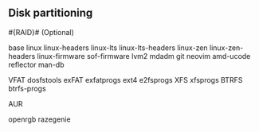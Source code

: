 ## Disk partitioning
#{RAID}# (Optional)







base 
linux linux-headers
linux-lts linux-lts-headers
linux-zen linux-zen-headers
linux-firmware
sof-firmware
lvm2
mdadm
git
neovim
amd-ucode
reflector
man-db

VFAT dosfstools
exFAT exfatprogs
ext4 e2fsprogs
XFS xfsprogs
BTRFS btrfs-progs



AUR

openrgb
razegenie

